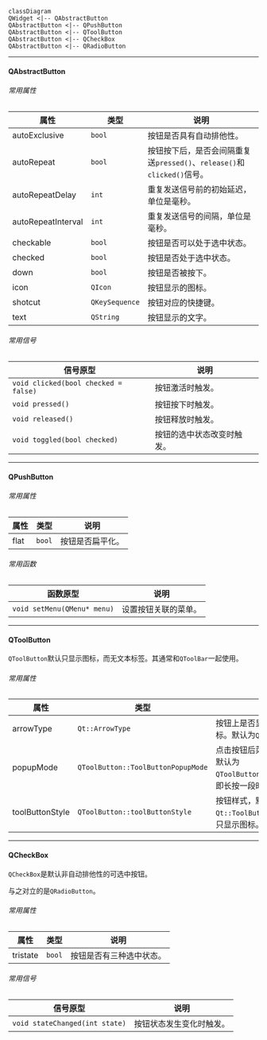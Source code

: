 ```mermaid
classDiagram
QWidget <|-- QAbstractButton
QAbstractButton <|-- QPushButton
QAbstractButton <|-- QToolButton
QAbstractButton <|-- QCheckBox
QAbstractButton <|-- QRadioButton
```

---

#### QAbstractButton

###### 常用属性

| 属性               | 类型           | 说明                                                         |
| ------------------ | -------------- | ------------------------------------------------------------ |
| autoExclusive      | `bool`         | 按钮是否具有自动排他性。                                     |
| autoRepeat         | `bool`         | 按钮按下后，是否会间隔重复送`pressed()`、`release()`和`clicked()`信号。 |
| autoRepeatDelay    | `int`          | 重复发送信号前的初始延迟，单位是毫秒。                       |
| autoRepeatInterval | `int`          | 重复发送信号的间隔，单位是毫秒。                             |
| checkable          | `bool`         | 按钮是否可以处于选中状态。                                   |
| checked            | `bool`         | 按钮是否处于选中状态。                                       |
| down               | `bool`         | 按钮是否被按下。                                             |
| icon               | `QIcon`        | 按钮显示的图标。                                             |
| shotcut            | `QKeySequence` | 按钮对应的快捷键。                                           |
| text               | `QString`      | 按钮显示的文字。                                             |

###### 常用信号

| 信号原型                             | 说明                       |
| ------------------------------------ | -------------------------- |
| `void clicked(bool checked = false)` | 按钮激活时触发。           |
| `void pressed()`                     | 按钮按下时触发。           |
| `void released()`                    | 按钮释放时触发。           |
| `void toggled(bool checked)`         | 按钮的选中状态改变时触发。 |

---

#### QPushButton

###### 常用属性

| 属性 | 类型   | 说明             |
| ---- | ------ | ---------------- |
| flat | `bool` | 按钮是否扁平化。 |

###### 常用函数

| 函数原型                    | 说明                 |
| --------------------------- | -------------------- |
| `void setMenu(QMenu* menu)` | 设置按钮关联的菜单。 |

---

#### QToolButton

`QToolButton`默认只显示图标，而无文本标签。其通常和`QToolBar`一起使用。

###### 常用属性

| 属性            | 类型                               | 说明                                                         |
| --------------- | ---------------------------------- | ------------------------------------------------------------ |
| arrowType       | `Qt::ArrowType`                    | 按钮上是否显示箭头，而非图标。默认为`Qt::NoArrow`。          |
| popupMode       | `QToolButton::ToolButtonPopupMode` | 点击按钮后菜单显示的方式，默认为`QToolButton::DelayedPopup`，即长按一段时间后显示菜单。 |
| toolButtonStyle | `QToolButton::toolButtonStyle`     | 按钮样式，默认为`Qt::ToolButtonIconOnly`，即只显示图标。     |

---

#### QCheckBox

`QCheckBox`是默认非自动排他性的可选中按钮。

与之对立的是`QRadioButton`。

###### 常用属性

| 属性     | 类型   | 说明                     |
| -------- | ------ | ------------------------ |
| tristate | `bool` | 按钮是否有三种选中状态。 |

###### 常用信号

| 信号原型                       | 说明                     |
| ------------------------------ | ------------------------ |
| `void stateChanged(int state)` | 按钮状态发生变化时触发。 |





